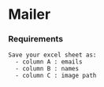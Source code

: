 # Mailer


### Requirements
    Save your excel sheet as:
      - column A : emails
      - column B : names
      - column C : image path



